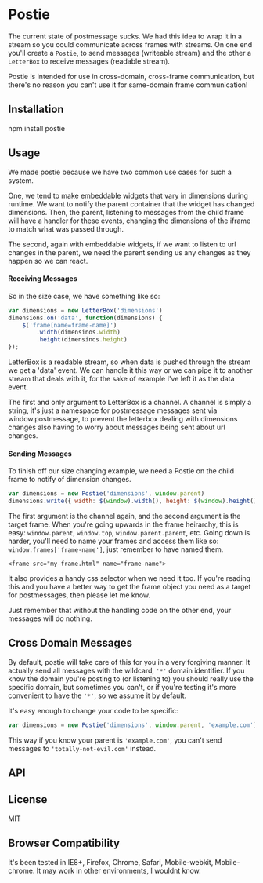 Postie
======

The current state of postmessage sucks. We had this idea to wrap it in a stream so you could communicate across frames with streams. On one end you'll create a `Postie`, to send messages (writeable stream) and the other a `LetterBox` to receive messages (readable stream).

Postie is intended for use in cross-domain, cross-frame communication, but there's no reason you can't use it for same-domain frame communication!

Installation
------------

npm install postie

Usage
-----

We made postie because we have two common use cases for such a system. 

One, we tend to make embeddable widgets that vary in dimensions during runtime. We want to notify the parent container that the widget has changed dimensions. Then, the parent, listening to messages from the child frame will have a handler for these events, changing the dimensions of the iframe to match what was passed through.

The second, again with embeddable widgets, if we want to listen to url changes in the parent, we need the parent sending us any changes as they happen so we can react.

#### Receiving Messages ####

So in the size case, we have something like so:

``` JavaScript
var dimensions = new LetterBox('dimensions')
dimensions.on('data', function(dimensions) {
    $('frame[name=frame-name]')
        .width(dimensinos.width)
        .height(dimensinos.height)
});
```

LetterBox is a readable stream, so when data is pushed through the stream we get a 'data' event. We can handle it this way or we can pipe it to another stream that deals with it, for the sake of example I've left it as the data event.

The first and only argument to LetterBox is a channel. A channel is simply a string, it's just a namespace for postmessage messages sent via window.postmessage, to prevent the letterbox dealing with dimensions changes also having to worry about messages being sent about url changes.

#### Sending Messages ####

To finish off our size changing example, we need a Postie on the child frame to notify of dimension changes.

``` JavaScript
var dimensions = new Postie('dimensions', window.parent)
dimensions.write({ width: $(window).width(), height: $(window).height() })
```

The first argument is the channel again, and the second argument is the target frame. When you're going upwards in the frame heirarchy, this is easy: `window.parent`, `window.top`, `window.parent.parent`, etc. Going down is harder, you'll need to name your frames and access them like so: `window.frames['frame-name']`, just remember to have named them.

`<frame src="my-frame.html" name="frame-name">`

It also provides a handy css selector when we need it too. If you're reading this and you have a better way to get the frame object you need as a target for postmessages, then please let me know.

Just remember that without the handling code on the other end, your messages will do nothing.

Cross Domain Messages
---------------------

By default, postie will take care of this for you in a very forgiving manner. It actually send all messages with the wildcard, `'*'` domain identifier. If you know the domain you're posting to (or listening to) you should really use the specific domain, but sometimes you can't, or if you're testing it's more convenient to have the `'*'`, so we assume it by default.

It's easy enough to change your code to be specific:

``` JavaScript
var dimensions = new Postie('dimensions', window.parent, 'example.com')
```

This way if you know your parent is `'example.com'`, you can't send messages to `'totally-not-evil.com'` instead.

API
---



License
-------

MIT

Browser Compatibility
---------------------

It's been tested in IE8+, Firefox, Chrome, Safari, Mobile-webkit, Mobile-chrome. It may work in other environments, I wouldnt know.